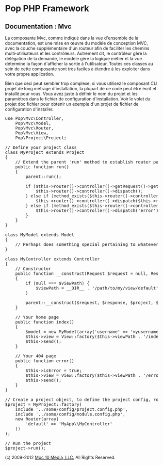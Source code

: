 Pop PHP Framework
=================

Documentation : Mvc
-------------------

La composante Mvc, comme indiqué dans la vue d'ensemble de la documentation, est une mise en œuvre du modèle de conception MVC, avec la couche supplémentaire d'un routeur afin de faciliter les chemins multi-utilisateurs et les contrôleurs. Autrement dit, le contrôleur gère la délégation de la demande, le modèle gère la logique métier et la vue détermine la façon d'afficher la sortie à l'utilisateur. Toutes ces classes au sein de cette composante sont très faciles à étendre à les exploiter dans votre propre application.

Bien que ceci peut sembler trop complexe, si vous utilisez le composant CLI projet de long métrage d'installation, la plupart de ce code peut être écrit et installé pour vous. Vous avez juste à définir le nom du projet et les paramètres dans le fichier de configuration d'installation. Voir le volet du projet doc fichier pour obtenir un exemple d'un projet de fichier de configuration d'installer.

<pre>
use Pop\Mvc\Controller,
    Pop\Mvc\Model,
    Pop\Mvc\Router,
    Pop\Mvc\View,
    Pop\Project\Project;

// Define your project class
class MyProject extends Project
{
    // Extend the parent 'run' method to establish router paths
    public function run()
    {
        parent::run();

        if ($this->router()->controller()->getRequest()->getRequestUri() == '/') {
            $this->router()->controller()->dispatch();
        } else if (method_exists($this->router()->controller(), $this->router()->getAction())) {
            $this->router()->controller()->dispatch($this->router()->getAction());
        } else if (method_exists($this->router()->controller(), 'error')) {
            $this->router()->controller()->dispatch('error');
        }
    }
}

class MyModel extends Model
{
    // Perhaps does something special pertaining to whatever data you are manipulating
}

class MyController extends Controller
{
    // Constructor
    public function __construct(Request $request = null, Response $response = null, Project $project = null, $viewPath = null)
    {
        if (null === $viewPath) {
            $viewPath = __DIR__ . '/path/to/my/view/default';
        }

        parent::__construct($request, $response, $project, $viewPath);
    }

    // Your home page
    public function index()
    {
        $model = new MyModel(array('username' => 'myusername');
        $this->view = View::factory($this->viewPath . '/index.phtml', $model);
        $this->send();
    }

    // Your 404 page
    public function error()
    {
        $this->isError = true;
        $this->view = View::factory($this->viewPath . '/error.phtml');
        $this->send();
    }
}

// Create a project object, to define the project config, router and controller(s)
$project = MyProject::factory(
    include '../some/config/project.config.php',
    include '../some/config/module.config.php',
    new Router(array(
        'default' => 'MyApp\\MyController'
    ))
);

// Run the project
$project->run();
</pre>

(c) 2009-2012 [Moc 10 Media, LLC.](http://www.moc10media.com) All Rights Reserved.
